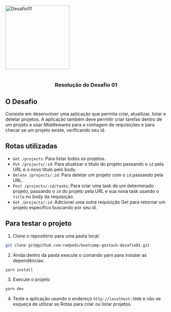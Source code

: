 <img alt="Desafio01" src="https://rocketseat-cdn.s3-sa-east-1.amazonaws.com/bootcamp-header.png" width="200px" />
<h1/>

<p align="center">
<h3 align="center">
  Resolução do Desafio 01 
</p>
</h3>

## O Desafio

Consiste em desenvolver uma aplicação que permita criar, atuallizar, listar e deletar projetos.
A aplicação também deve permitir criar tarefas dentro de um projeto e usar Middlewares para a contagem de requisições
e para checar se um projeto existe, verificando seu id.
## Rotas utilizadas
- `Get /projects`: Para listar todos os projetos.
- `Put /projects/:id`: Para atualizar o título do projeto passando o `id` pela URL e o novo título pelo body.
- `Delete /projects/:id`: Para deletar um projeto com o `id` passando pela URL.
- `Post /projects/:id/tasks`: Para criar uma task de um determinado projeto, passando o `id` do projeto pela URL e sua nova task usando o `title` no body da requisição.
- `Get /projects/:id`: Adicionei uma outra requisição Get para retornar um projeto específico buscando por seu id. 

## Para testar o projeto
1. Clone o repositório para uma pasta local:
```bash
git clone git@github.com:redpeds/bootcamp-gostack-desafio01.git
```
2. Ainda dentro da pasta execute o comando yarn para instalar as dependências:
```bash
yarn install
```
3. Execute o projeto
```bash
yarn dev
```
4. Teste a aplicação usando o endereço `http://localhost:3000` e não se esqueça de utilizar as Rotas para criar ou listar projetos.
